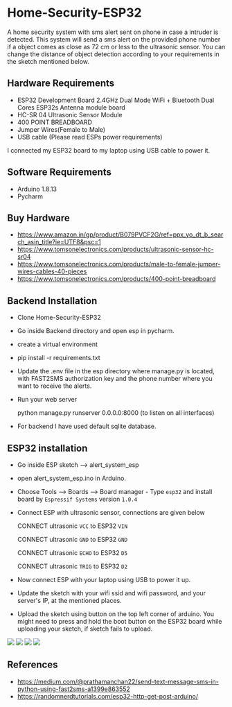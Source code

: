 # Home-Security-ESP32
A home security system with sms alert sent on phone in case a intruder is detected.
This system will send a sms alert on the provided phone number if a object comes
as close as 72 cm or less to the ultrasonic sensor. You can change the distance of object
detection according to your requirements in the sketch mentioned below.

## Hardware Requirements

- ESP32 Development Board 2.4GHz Dual Mode WiFi + Bluetooth Dual Cores ESP32s Antenna module board
- HC-SR 04 Ultrasonic Sensor Module
- 400 POINT BREADBOARD
- Jumper Wires(Female to Male)
- USB cable (Please read ESPs power requirements)

I connected my ESP32 board to my laptop using USB cable to power it.

## Software Requirements

- Arduino 1.8.13
- Pycharm

## Buy Hardware

- https://www.amazon.in/gp/product/B079PVCF2G/ref=ppx_yo_dt_b_search_asin_title?ie=UTF8&psc=1
- https://www.tomsonelectronics.com/products/ultrasonic-sensor-hc-sr04
- https://www.tomsonelectronics.com/products/male-to-female-jumper-wires-cables-40-pieces
- https://www.tomsonelectronics.com/products/400-point-breadboard

## Backend Installation

- Clone Home-Security-ESP32
- Go inside Backend directory and open esp in pycharm.
- create a virtual environment
- pip install -r requirements.txt
- Update the .env file in the esp directory where manage.py is located, with 
FAST2SMS authorization key and the phone number where you want to receive the 
alerts.
- Run your web server
    
    python manage.py runserver 0.0.0.0:8000 (to listen on all interfaces)
- For backend I have used default sqlite database.

## ESP32 installation

- Go inside ESP sketch --> alert_system_esp
- open alert_system_esp.ino in Arduino.
- Choose Tools --> Boards --> Board manager - Type `esp32` and install board by 
`Espressif Systems` version `1.0.4`
- Connect ESP with ultrasonic sensor, connections are given below

    CONNECT ultrasonic `VCC` to ESP32 `VIN`

    CONNECT ultrasonic `GND` to ESP32 `GND`

    CONNECT ultrasonic `ECHO` to ESP32 `D5`

    CONNECT ultrasonic `TRIG` to ESP32 `D2`

- Now connect ESP with your laptop using USB to power it up.
- Update the sketch with your wifi ssid and wifi password, and your server's IP,
at the mentioned places.
- Upload the sketch using button on the top left corner of arduino. You might need to press and hold 
the boot button on the ESP32 board while uploading your sketch, if sketch fails
to upload.

![](images/44.png)
![](images/33.png)
![](images/11.png)
![](images/22.png)


## References

- https://medium.com/@prathamanchan22/send-text-message-sms-in-python-using-fast2sms-a1399e863552
- https://randomnerdtutorials.com/esp32-http-get-post-arduino/




